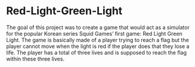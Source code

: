 # Red-Light-Green-Light
The goal of this project was to create a game that would act as a simulator for the popular
Korean series Squid Games’ first game: Red Light Green Light. The game is basically made of
a player trying to reach a flag but the player cannot move when the light is red if the player does
that they lose a life. The player has a total of three lives and is supposed to reach the flag within
these three lives. 

